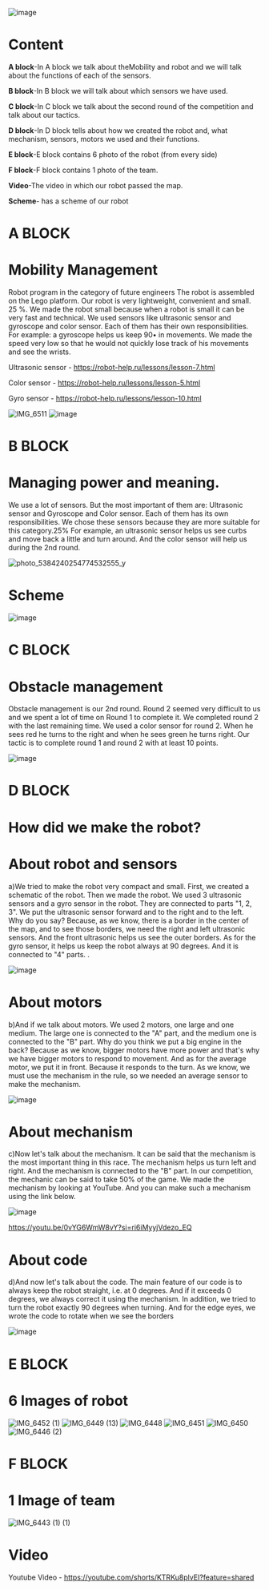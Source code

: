 



![image](https://github.com/DiasAmangeldy/Twix/assets/171032458/8ca2f101-34ad-4e2e-b5f6-3868413d3312)

# Content 
**A block**-In A block  we talk about theMobility and robot and we will talk about the functions of each of the sensors.




**B block**-In B block  we will talk about which sensors we have used.




**C block**-In C block  we talk about the second round of the competition and talk about our tactics.



**D block**-In D block  tells about how we created the robot and, what mechanism, sensors, motors we used and their functions.



**E block**-E block contains 6 photo of the robot (from every side)




**F block**-F block contains 1 photo of the team.




**Video**-The video in which our robot passed the map.




**Scheme**- has a scheme of our robot






# A BLOCK

# Mobility Management 

Robot program in the category of future engineers The robot is assembled on the Lego platform.
Our robot is very lightweight, convenient and small. 25 %.  We made the robot small because when a robot is small it can be very fast and technical. We used sensors like ultrasonic sensor and gyroscope and color sensor. Each of them has their own responsibilities. For example: a gyroscope helps us keep 90• in movements. We made the speed very low so that he would not quickly lose track of his movements and see the wrists.

Ultrasonic sensor - https://robot-help.ru/lessons/lesson-7.html

Color sensor - https://robot-help.ru/lessons/lesson-5.html

Gyro sensor - https://robot-help.ru/lessons/lesson-10.html



![IMG_6511](https://github.com/DiasAmangeldy/Twix/assets/171032458/6bf9c307-6a58-459c-b4bc-6d706fb63cc3)
![image](https://github.com/user-attachments/assets/ab89fbe4-712e-4be6-a839-9e19a90bc6fd)




# B BLOCK

# Managing power and meaning.

We use a lot of sensors. But the most important of them are: Ultrasonic sensor and Gyroscope and Color sensor. Each of them has its own responsibilities. We chose these sensors because they are more suitable for this category.25%  For example, an ultrasonic sensor helps us see curbs and move back a little and turn around. And the color sensor will help us during the 2nd round.



![photo_5384240254774532555_y](https://github.com/DiasAmangeldy/Twix/assets/171032458/72308b5f-ee19-4d92-86ef-57ea4d3d3d89)



# Scheme

![image](https://github.com/DiasAmangeldy/Twix/assets/171032458/98e5b290-632c-4b0b-8eb1-d3830f598352)


# C BLOCK

# Obstacle management


Obstacle management is our 2nd round. Round 2 seemed very difficult to us and we spent a lot of time on Round 1 to complete it. We completed round 2 with the last remaining time. We used a color sensor for round 2. When he sees red he turns to the right and when he sees green he turns right. Our tactic is to complete round 1 and round 2 with at least 10 points.




![image](https://github.com/DiasAmangeldy/Twix/assets/171032458/3f9fc7a4-d25c-4228-b2b7-09b035db9b6d)



# D BLOCK

# How did we make the robot?





# About robot and sensors

a)We tried to make the robot very compact and small. First, we created a schematic of the robot. Then we made the robot. We used 3 ultrasonic sensors and a gyro sensor in the robot. They are connected to parts "1, 2, 3". We put the ultrasonic sensor forward and to the right and to the left. Why do you say? Because, as we know, there is a border in the center of the map, and to see those borders, we need the right and left ultrasonic sensors. And the front ultrasonic helps us see the outer borders. As for the gyro sensor, it helps us keep the robot always at 90 degrees. And it is connected to "4" parts.
.







![image](https://github.com/user-attachments/assets/43776ba1-4bb3-442b-a316-8e7757d8da31)




# About motors




b)And if we talk about motors. We used 2 motors, one large and one medium. The large one is connected to the "A" part, and the medium one is connected to the "B" part. Why do you think we put a big engine in the back?  Because as we know, bigger motors have more power and that's why we have bigger motors to respond to movement. And as for the average motor, we put it in front. Because it responds to the turn. As we know, we must use the mechanism in the rule, so we needed an average sensor to make the mechanism.





![image](https://github.com/user-attachments/assets/ccef04da-35d5-4451-a634-9c10de6bbe83)





# About mechanism

c)Now let's talk about the mechanism. It can be said that the mechanism is the most important thing in this race. The mechanism helps us turn left and right. And the mechanism is connected to the "B" part. In our competition, the mechanic can be said to take 50% of the game. We made the mechanism by looking at YouTube. And you can make such a mechanism using the link below.


![image](https://github.com/user-attachments/assets/a5458b16-fa89-44ed-a6f3-470c834da7af)



https://youtu.be/0vYG6WmW8vY?si=ri6iMyyjVdezo_EQ





# About code 

d)And now let's talk about the code. The main feature of our code is to always keep the robot straight, i.e. at 0 degrees. And if it exceeds 0 degrees, we always correct it using the mechanism. In addition, we tried to turn the robot exactly 90 degrees when turning. And for the edge eyes, we wrote the code to rotate when we see the borders





![image](https://github.com/user-attachments/assets/1596fa70-5bb1-49dc-a883-7894180c022e)




# E BLOCK


# 6 Images of robot

![IMG_6452 (1)](https://github.com/DiasAmangeldy/Twix/assets/171032458/a1ec984a-70db-4e65-908f-d7ada0193831)
![IMG_6449 (13)](https://github.com/DiasAmangeldy/Twix/assets/171032458/d97598db-3140-4713-9938-39864ffd9654)
![IMG_6448](https://github.com/DiasAmangeldy/Twix/assets/171032458/a8bd0014-84dd-426f-8aa1-d836d127f0fe)
![IMG_6451](https://github.com/DiasAmangeldy/Twix/assets/171032458/d67e0620-5c36-46ea-93e5-ee5f5cf208aa)
![IMG_6450](https://github.com/DiasAmangeldy/Twix/assets/171032458/b51ee68e-d650-4a0f-a79b-cd21c473a4c3)
![IMG_6446 (2)](https://github.com/DiasAmangeldy/Twix/assets/171032458/5222667d-6580-4a05-8910-6ba5daa2cbfe)   



# F BLOCK


# 1 Image of team
![IMG_6443 (1) (1)](https://github.com/DiasAmangeldy/Twix/assets/171032458/897acd9b-ace5-4e4b-bd82-7699e4aaf91c)


# Video

Youtube Video - https://youtube.com/shorts/KTRKu8plvEI?feature=shared











